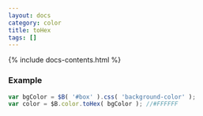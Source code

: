 ```yaml
---
layout: docs
category: color
title: toHex
tags: []
---
```


{% include docs-contents.html %}

### Example
```js
var bgColor = $B( '#box' ).css( 'background-color' );
var color = $B.color.toHex( bgColor ); //#FFFFFF
```